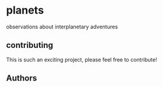 # planets
observations about interplanetary adventures

## contributing
This is such an exciting project, please feel free to contribute!

## Authors
